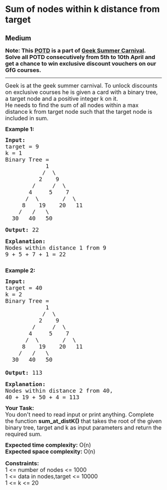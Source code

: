 # Sum of nodes within k distance from target
## Medium 
<div class="problem-statement">
                <p></p><p><span style="font-size:18px"><strong>Note: This&nbsp;<a href="http://practice.geeksforgeeks.org/problem-of-the-day" target="_blank">POTD</a>&nbsp;is a part of&nbsp;<a href="https://practice.geeksforgeeks.org/summer-carnival-2022?utm_source=potd&amp;utm_medium=problempage&amp;utm_campaign=gsc22" target="_blank">Geek Summer Carnival</a>. Solve all POTD consecutively from 5th to 10th April and get a chance to win exclusive discount vouchers on our GfG courses.</strong></span></p>

<hr>
<p><span style="font-size:18px">Geek is at the geek summer carnival. To unlock discounts on exclusive courses he is given a card with a binary tree, a target node and a positive integer k on it.&nbsp;<br>
He needs to find the sum of all nodes within a max distance k from target node such that the target node is included in sum.</span></p>

<p><strong><span style="font-size:18px">Example 1:</span></strong></p>

<pre><strong><span style="font-size:18px">Input:</span></strong>
<span style="font-size:18px">target = 9 
k = 1
Binary Tree = 
            1
           /  \
          2    9
        /     /  \
       4     5    7
      /  \       /  \
     8    19    20   11
    /   /   \
  30   40   50
</span>
<span style="font-size:18px"><strong>Output: </strong>22</span>

<span style="font-size:18px"><strong>Explanation: </strong>
Nodes within distance 1 from 9 
9 + 5 + 7 + 1 = 22</span></pre>

<p><br>
<span style="font-size:18px"><strong>Example 2:</strong></span></p>

<pre><strong><span style="font-size:18px">Input:</span></strong>
<span style="font-size:18px">target = 40 
k = 2
Binary Tree = 
            1
           /  \
          2    9
        /     /  \
       4     5    7
      /  \       /  \
     8    19    20   11
    /   /   \
  30   40   50</span>
<span style="font-size:18px">
<strong>Output: </strong>113</span>

<span style="font-size:18px"><strong>Explanation:</strong>
Nodes within distance 2 from 40,
40 + 19 + 50 + 4 = 113
</span></pre>

<p><span style="font-size:18px"><strong>Your Task:</strong><br>
You don't need to read input or print anything. Complete the function <strong>sum_at_distK()</strong> that takes the root of the given binary tree, target and k as input parameters and return the required sum.&nbsp;</span></p>

<p><span style="font-size:18px"><strong>Expected time complexity:</strong> O(n)<br>
<strong>Expected space complexity: </strong>O(n)</span><br>
<br>
<span style="font-size:18px"><strong>Constraints:</strong><br>
1 &lt;= number of nodes &lt;= 1000<br>
1 &lt;= data in nodes,target &lt;= 10000<br>
1 &lt;= k &lt;= 20</span></p>
 <p></p>
            </div>